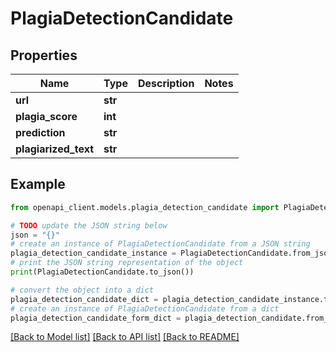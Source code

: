 # PlagiaDetectionCandidate


## Properties

Name | Type | Description | Notes
------------ | ------------- | ------------- | -------------
**url** | **str** |  | 
**plagia_score** | **int** |  | 
**prediction** | **str** |  | 
**plagiarized_text** | **str** |  | 

## Example

```python
from openapi_client.models.plagia_detection_candidate import PlagiaDetectionCandidate

# TODO update the JSON string below
json = "{}"
# create an instance of PlagiaDetectionCandidate from a JSON string
plagia_detection_candidate_instance = PlagiaDetectionCandidate.from_json(json)
# print the JSON string representation of the object
print(PlagiaDetectionCandidate.to_json())

# convert the object into a dict
plagia_detection_candidate_dict = plagia_detection_candidate_instance.to_dict()
# create an instance of PlagiaDetectionCandidate from a dict
plagia_detection_candidate_form_dict = plagia_detection_candidate.from_dict(plagia_detection_candidate_dict)
```
[[Back to Model list]](../README.md#documentation-for-models) [[Back to API list]](../README.md#documentation-for-api-endpoints) [[Back to README]](../README.md)


